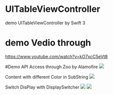 # UITableViewController
demo UITableViewController by Swift 3
# demo Vedio through 
https://www.youtube.com/watch?v=kO7xcC5eVt8

#Demo API Access through Zoo by Alamofire
![](http://i.imgur.com/jsZqUXg.png)

Content with different Color in SubString
![](http://i.imgur.com/iarSnuY.png)

Switch DisPlay with DisplaySwitcher
![](http://i.imgur.com/SdnECRq.png)
![](http://i.imgur.com/FrgEWtL.png)
